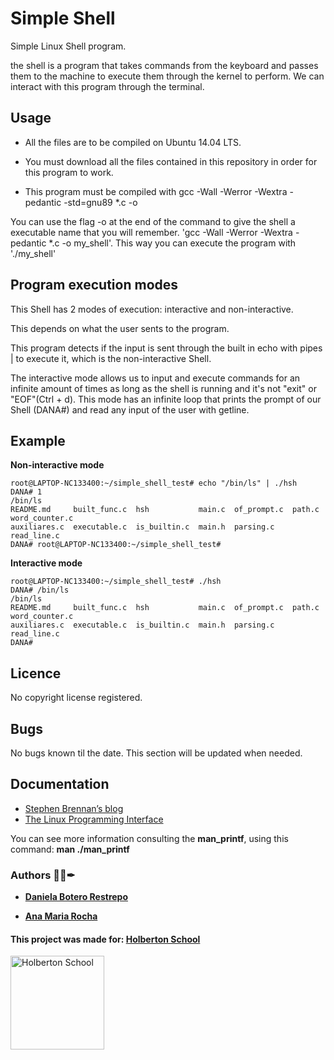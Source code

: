 # Simple Shell

Simple Linux Shell program. 

the shell is a program that takes commands from the keyboard and passes them to the machine to execute them through the kernel to perform. We can interact with this program through the terminal.

## Usage

+ All the files are to be compiled on Ubuntu 14.04 LTS.

+ You must download all the files contained in this repository in order for this program to work.

+ This program must be compiled with gcc -Wall -Werror -Wextra -pedantic -std=gnu89 *.c -o 

You can use the flag -o at the end of the command to give the shell a executable name that you will remember.
'gcc -Wall -Werror -Wextra -pedantic *.c -o my_shell'. This way you can execute the program with './my_shell'


## Program execution modes

This Shell has 2 modes of execution: interactive and non-interactive.

This depends on what the user sents to the program. 

This program detects if the input is sent through the built in echo with pipes | to execute it, which is the non-interactive Shell.

The interactive mode allows us to input and execute commands for an infinite amount of times as long as the shell is running and it's not "exit" or "EOF"(Ctrl + d). 
This mode has an infinite loop that prints the prompt of our Shell (DANA#) and read any input of the user with getline.

## Example

**Non-interactive mode**

    root@LAPTOP-NC133400:~/simple_shell_test# echo "/bin/ls" | ./hsh
    DANA# 1
    /bin/ls
    README.md     built_func.c  hsh           main.c  of_prompt.c  path.c       word_counter.c
    auxiliares.c  executable.c  is_builtin.c  main.h  parsing.c    read_line.c
    DANA# root@LAPTOP-NC133400:~/simple_shell_test# 


**Interactive mode**

    root@LAPTOP-NC133400:~/simple_shell_test# ./hsh
    DANA# /bin/ls
    /bin/ls
    README.md     built_func.c  hsh           main.c  of_prompt.c  path.c       word_counter.c
    auxiliares.c  executable.c  is_builtin.c  main.h  parsing.c    read_line.c
    DANA# 


## Licence

No copyright license registered.

## Bugs

No bugs known til the date. This section will be updated when needed.


## Documentation
+ <a href= "https://brennan.io/2015/01/16/write-a-shell-in-c/" target="_blank">Stephen Brennan’s blog</a>
+ <a href= "https://man7.org/tlpi/" target="_blank"> The Linux Programming Interface</a>

You can see more information consulting the **man_printf**, using this command:
**man ./man_printf**

### Authors 👨‍💻✒

- **<a href="https://www.linkedin.com/in/daniela-botero-restrepo-96b94451/" target="_blank">Daniela Botero Restrepo</a>**

- **<a href="https://www.linkedin.com/in/ana-rocha-b98174216/" target="_blank">Ana Maria Rocha</a>**

#### This project was made for: <a href="https://www.holbertonschool.com/" target="_blank">Holberton School </a>

<a href="https://www.holbertonschool.com/">
<img src="https://blog.holbertonschool.com/wp-content/uploads/2019/04/instagram_feed180.jpg" width=150" height="150" alt="Holberton School"  /></a>
